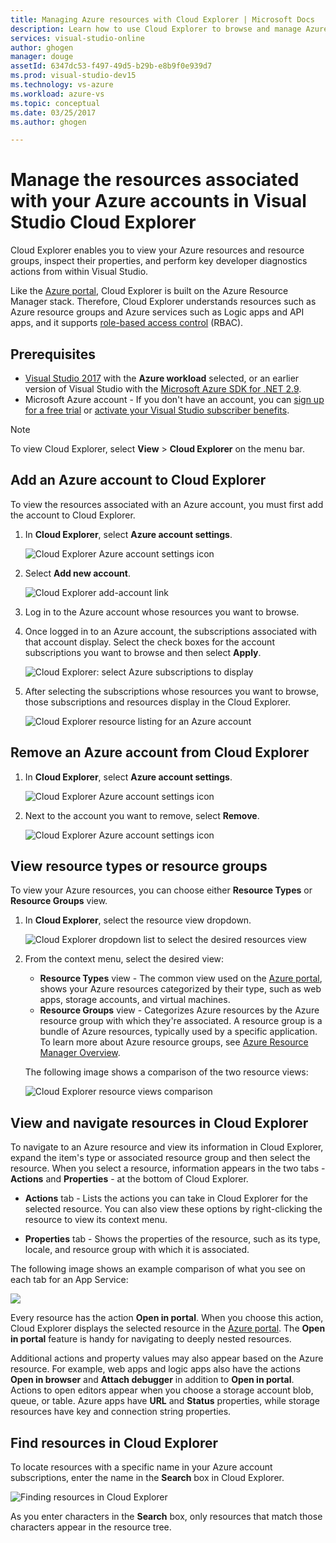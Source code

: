 ```yaml
---
title: Managing Azure resources with Cloud Explorer | Microsoft Docs
description: Learn how to use Cloud Explorer to browse and manage Azure resources within Visual Studio.
services: visual-studio-online
author: ghogen
manager: douge
assetId: 6347dc53-f497-49d5-b29b-e8b9f0e939d7
ms.prod: visual-studio-dev15
ms.technology: vs-azure
ms.workload: azure-vs
ms.topic: conceptual
ms.date: 03/25/2017
ms.author: ghogen

---
```

# Manage the resources associated with your Azure accounts in Visual Studio Cloud Explorer
Cloud Explorer enables you to view your Azure resources and resource groups, inspect their properties, and perform key developer diagnostics actions from within Visual Studio. 

Like the [Azure portal](http://go.microsoft.com/fwlink/p/?LinkID=525040), Cloud Explorer is built on the Azure Resource Manager stack. Therefore, Cloud Explorer understands resources such as Azure resource groups and Azure services such as Logic apps and API apps, and it supports [role-based access control](role-based-access-control/role-assignments-portal.md) (RBAC). 

## Prerequisites
- [Visual Studio 2017](https://www.visualstudio.com/downloads/) with the **Azure workload** selected, or an earlier version of Visual Studio with the [Microsoft Azure SDK for .NET 2.9](https://www.microsoft.com/en-us/download/details.aspx?id=51657).
- Microsoft Azure account - If you don't have an account, you can [sign up for a free trial](http://go.microsoft.com/fwlink/?LinkId=623901) or [activate your Visual Studio subscriber benefits](http://go.microsoft.com/fwlink/?LinkId=623901).

> [!NOTE]
> To view Cloud Explorer, select **View** > **Cloud Explorer** on the menu bar.   
> 
> 

## Add an Azure account to Cloud Explorer
To view the resources associated with an Azure account, you must first add the account to Cloud Explorer. 

1. In **Cloud Explorer**, select **Azure account settings**.

	![Cloud Explorer Azure account settings icon](media/vs-azure-tools-resources-managing-with-cloud-explorer/azure-account-settings.png)

1. Select **Add new account**. 

	![Cloud Explorer add-account link](media/vs-azure-tools-resources-managing-with-cloud-explorer/add-account-link.png)

1. Log in to the Azure account whose resources you want to browse. 

1. Once logged in to an Azure account, the subscriptions associated with that account display. Select the check boxes for the account subscriptions you want to browse and then select **Apply**. 
 
	![Cloud Explorer: select Azure subscriptions to display](media/vs-azure-tools-resources-managing-with-cloud-explorer/select-subscriptions.png)

1. After selecting the subscriptions whose resources you want to browse, those subscriptions and resources display in the Cloud Explorer.

	![Cloud Explorer resource listing for an Azure account](media/vs-azure-tools-resources-managing-with-cloud-explorer/resources-listed.png)

## Remove an Azure account from Cloud Explorer 

1. In **Cloud Explorer**, select **Azure account settings**.

	![Cloud Explorer Azure account settings icon](media/vs-azure-tools-resources-managing-with-cloud-explorer/azure-account-settings.png)

1. Next to the account you want to remove, select **Remove**.

	![Cloud Explorer Azure account settings icon](media/vs-azure-tools-resources-managing-with-cloud-explorer/remove-account.png)

## View resource types or resource groups
To view your Azure resources, you can choose either **Resource Types** or **Resource Groups** view.

1. In **Cloud Explorer**, select the resource view dropdown.

	![Cloud Explorer dropdown list to select the desired resources view](media/vs-azure-tools-resources-managing-with-cloud-explorer/resources-view-dropdown.png)

1. From the context menu, select the desired view: 

	- **Resource Types** view - The common view used on the [Azure portal](http://go.microsoft.com/fwlink/p/?LinkID=525040), shows your Azure resources categorized by their type, such as web apps, storage accounts, and virtual machines. 
	- **Resource Groups** view - Categorizes Azure resources by the Azure resource group with which they're associated. A resource group is a bundle of Azure resources, typically used by a specific application. To learn more about Azure resource groups, see [Azure Resource Manager Overview](./azure-resource-manager/resource-group-overview.md).

	The following image shows a comparison of the two resource views:

	![Cloud Explorer resource views comparison](media/vs-azure-tools-resources-managing-with-cloud-explorer/resource-views-comparison.png)

## View and navigate resources in Cloud Explorer
To navigate to an Azure resource and view its information in Cloud Explorer, expand the item's type or associated resource group and then select the resource. When you select a resource, information appears in the two tabs - **Actions** and **Properties** - at the bottom of Cloud Explorer. 

- **Actions** tab - Lists the actions you can take in Cloud Explorer for the selected resource. You can also view these options by right-clicking the resource to view its context menu.

- **Properties** tab - Shows the properties of the resource, such as its type, locale, and resource group with which it is associated.

The following image shows an example comparison of what you see on each tab for an App Service:

![](./media/vs-azure-tools-resources-managing-with-cloud-explorer/actions-and-properties.png)

Every resource has the action **Open in portal**. When you choose this action, Cloud Explorer displays the selected resource in the [Azure portal](http://go.microsoft.com/fwlink/p/?LinkID=525040). The **Open in portal** feature is handy for navigating to deeply nested resources.

Additional actions and property values may also appear based on the Azure resource. For example, web apps and logic apps also have the actions **Open in browser** and **Attach debugger** in addition to **Open in portal**. Actions to open editors appear when you choose a storage account blob, queue, or table. Azure apps have **URL** and **Status** properties, while storage resources have key and connection string properties.

## Find resources in Cloud Explorer
To locate resources with a specific name in your Azure account subscriptions, enter the name in the **Search** box in Cloud Explorer.

![Finding resources in Cloud Explorer](./media/vs-azure-tools-resources-managing-with-cloud-explorer/search-for-resources.png)

As you enter characters in the **Search** box, only resources that match those characters appear in the resource tree.
